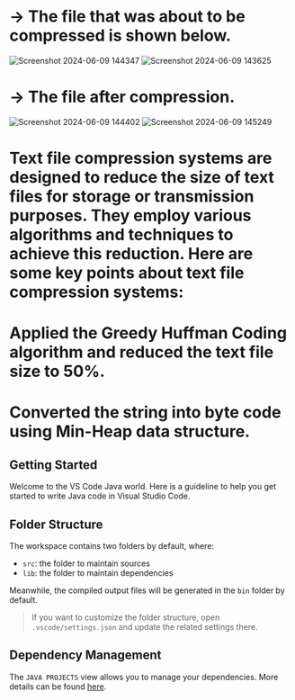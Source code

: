
# -> The file that was about to be compressed is shown below.
![Screenshot 2024-06-09 144347](https://github.com/krishnaSaiSanga/File-Compressing-System/assets/150455517/45d38b92-bb03-48c3-a5a7-0fe634d0ff73)
![Screenshot 2024-06-09 143625](https://github.com/krishnaSaiSanga/File-Compressing-System/assets/150455517/014b7b53-b7a2-4a85-b736-95ba0ff7a702)

# -> The file after compression.
![Screenshot 2024-06-09 144402](https://github.com/krishnaSaiSanga/File-Compressing-System/assets/150455517/cccd8b05-c75c-47d8-a88e-4a512db64f5b)
![Screenshot 2024-06-09 145249](https://github.com/krishnaSaiSanga/File-Compressing-System/assets/150455517/f4695479-6c70-438f-846f-3d696e0a30d5)


# Text file compression systems are designed to reduce the size of text files for storage or transmission purposes. They employ various algorithms and techniques to achieve this reduction. Here are some key points about text file compression systems:
# Applied the Greedy Huffman Coding algorithm and reduced the text file size to 50%.
# Converted the string into byte code using Min-Heap data structure.
## Getting Started

Welcome to the VS Code Java world. Here is a guideline to help you get started to write Java code in Visual Studio Code.

## Folder Structure

The workspace contains two folders by default, where:

- `src`: the folder to maintain sources
- `lib`: the folder to maintain dependencies

Meanwhile, the compiled output files will be generated in the `bin` folder by default.

> If you want to customize the folder structure, open `.vscode/settings.json` and update the related settings there.

## Dependency Management

The `JAVA PROJECTS` view allows you to manage your dependencies. More details can be found [here](https://github.com/microsoft/vscode-java-dependency#manage-dependencies).

